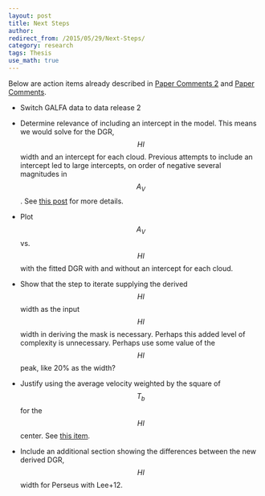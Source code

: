 ```yaml
---
layout: post
title: Next Steps
author:
redirect_from: /2015/05/29/Next-Steps/
category: research
tags: Thesis
use_math: true
---
```


Below are action items already described in [Paper Comments
2](/research/2015/03/31/Paper-Comments-2/) and [Paper
Comments](/research/2015/03/31/Paper-Comments/). 

+ Switch GALFA data to data release 2

+ Determine relevance of including an intercept in the model. This means we
  would solve for the DGR, $$HI$$ width and an intercept for each cloud.
  Previous attempts to include an intercept led to large intercepts, on order
  of negative several magnitudes in $$A_V$$. See [this
  post](/research/2015/03/31/Paper-Comments-2/#intercept-discussion) for more details.

+ Plot $$A_V$$ vs. $$HI$$ with the fitted DGR with and without an intercept for
  each cloud. 

+ Show that the step to iterate supplying the derived $$HI$$ width as the input
  $$HI$$ width in deriving the mask is necessary.  Perhaps this added level of
  complexity is unnecessary. Perhaps use some value of the $$HI$$ peak, like
  20% as the width?

+ Justify using the average velocity weighted by the square of $$T_b$$ for the
  $$HI$$ center. See [this item](/research/2015/03/31/Paper-Comments-2/#HI_center).

+ Include an additional section showing the differences between the new derived
  DGR, $$HI$$ width for Perseus with Lee+12.

